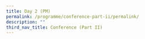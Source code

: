 ```yaml
---
title: Day 2 (PM)
permalink: /programme/conference-part-ii/permalink/
description: ""
third_nav_title: Conference (Part II)
---
```

